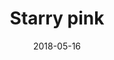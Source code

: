 ---
title: Starry pink
date: 2018-05-16
caption: Bright Barbie Pink by Madam Glam
img: /images/nails/starry-pink.jpg
---